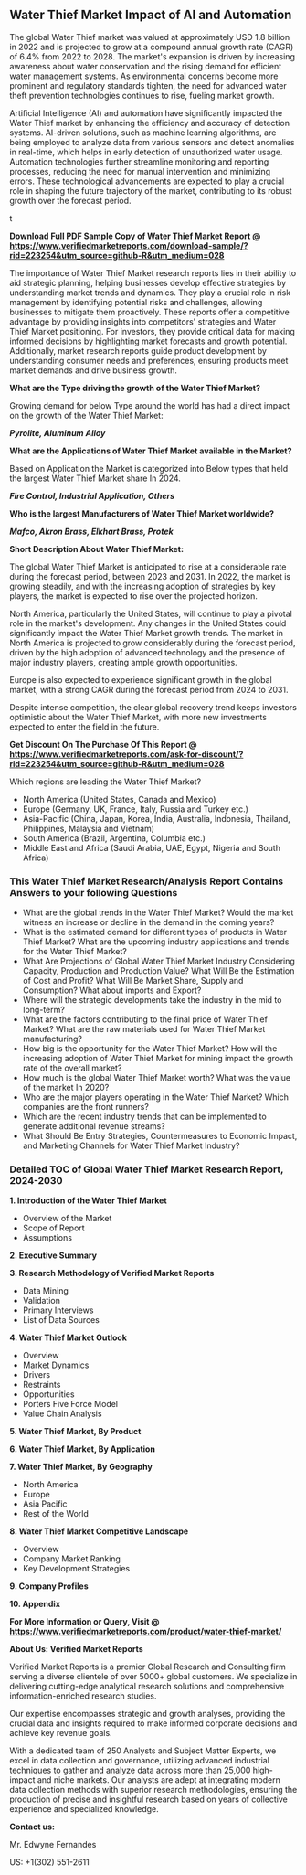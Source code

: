 <h2>Water Thief Market Impact of AI and Automation</h2><p>The global Water Thief market was valued at approximately USD 1.8 billion in 2022 and is projected to grow at a compound annual growth rate (CAGR) of 6.4% from 2022 to 2028. The market's expansion is driven by increasing awareness about water conservation and the rising demand for efficient water management systems. As environmental concerns become more prominent and regulatory standards tighten, the need for advanced water theft prevention technologies continues to rise, fueling market growth.</p><p>Artificial Intelligence (AI) and automation have significantly impacted the Water Thief market by enhancing the efficiency and accuracy of detection systems. AI-driven solutions, such as machine learning algorithms, are being employed to analyze data from various sensors and detect anomalies in real-time, which helps in early detection of unauthorized water usage. Automation technologies further streamline monitoring and reporting processes, reducing the need for manual intervention and minimizing errors. These technological advancements are expected to play a crucial role in shaping the future trajectory of the market, contributing to its robust growth over the forecast period.</p>t</p><p id="" class=""><strong>Download Full PDF Sample Copy of Water Thief Market Report @ <a href="https://www.verifiedmarketreports.com/download-sample/?rid=223254&utm_source=github-R&utm_medium=028" target="_blank">https://www.verifiedmarketreports.com/download-sample/?rid=223254&utm_source=github-R&utm_medium=028</a></strong></p><p>The importance of&nbsp;Water Thief Market research reports lies in their ability to aid strategic planning, helping businesses develop effective strategies by understanding market trends and dynamics. They play a crucial role in risk management by identifying potential risks and challenges, allowing businesses to mitigate them proactively. These reports offer a competitive advantage by providing insights into competitors' strategies and Water Thief Market positioning. For investors, they provide critical data for making informed decisions by highlighting market forecasts and growth potential. Additionally, market research reports guide product development by understanding consumer needs and preferences, ensuring products meet market demands and drive business growth.</p><p><strong>What are the&nbsp;Type driving the growth of the Water Thief Market?</strong></p><p id="" class="">Growing demand for below Type around the world has had a direct impact on the growth of the Water Thief Market:</p><em><strong>Pyrolite, Aluminum Alloy</strong></em></p><strong>What are the&nbsp;Applications&nbsp;of Water Thief Market available in the Market?</strong></p><p id="" class="">Based on Application the Market is categorized into Below types that held the largest Water Thief Market share In 2024.</p><em><strong>Fire Control, Industrial Application, Others</strong></em></p><strong>Who is the largest Manufacturers of Water Thief Market worldwide?</strong></p><p><em><strong>Mafco, Akron Brass, Elkhart Brass, Protek</strong></em></p><p id="" class=""><strong>Short Description About Water Thief Market:</strong></p><p>The global Water Thief Market is anticipated to rise at a considerable rate during the forecast period, between 2023 and 2031. In 2022, the market is growing steadily, and with the increasing adoption of strategies by key players, the market is expected to rise over the projected horizon.</p><p>North America, particularly the United States, will continue to play a pivotal role in the market's development. Any changes in the United States could significantly impact the Water Thief Market growth trends. The market in North America is projected to grow considerably during the forecast period, driven by the high adoption of advanced technology and the presence of major industry players, creating ample growth opportunities.</p><p>Europe is also expected to experience significant growth in the global market, with a strong CAGR during the forecast period from 2024 to 2031.</p><p>Despite intense competition, the clear global recovery trend keeps investors optimistic about the Water Thief Market, with more new investments expected to enter the field in the future.</p><p id="" class=""><strong>Get Discount On The Purchase Of This Report @ <a href="https://www.verifiedmarketreports.com/ask-for-discount/?rid=223254&utm_source=github-R&utm_medium=028" target="_blank">https://www.verifiedmarketreports.com/ask-for-discount/?rid=223254&utm_source=github-R&utm_medium=028</a></strong></p>Which regions are leading the Water Thief Market?</p><ul><li>North America (United States, Canada and Mexico)</li><li>Europe (Germany, UK, France, Italy, Russia and Turkey etc.)</li><li>Asia-Pacific (China, Japan, Korea, India, Australia, Indonesia, Thailand, Philippines, Malaysia and Vietnam)</li><li>South America (Brazil, Argentina, Columbia etc.)</li><li>Middle East and Africa (Saudi Arabia, UAE, Egypt, Nigeria and South Africa)</li></ul><h3 id="" class="">This Water Thief Market Research/Analysis Report Contains Answers to your following Questions</h3><ul><li>What are the global trends in the Water Thief Market? Would the market witness an increase or decline in the demand in the coming years?</li><li>What is the estimated demand for different types of products in Water Thief Market? What are the upcoming industry applications and trends for the Water Thief Market?</li><li>What Are Projections of Global Water Thief Market Industry Considering Capacity, Production and Production Value? What Will Be the Estimation of Cost and Profit? What Will Be Market Share, Supply and Consumption? What about imports and Export?</li><li>Where will the strategic developments take the industry in the mid to long-term?</li><li>What are the factors contributing to the final price of Water Thief Market? What are the raw materials used for Water Thief Market manufacturing?</li><li>How big is the opportunity for the Water Thief Market? How will the increasing adoption of Water Thief Market for mining impact the growth rate of the overall market?</li><li>How much is the global Water Thief Market worth? What was the value of the market In 2020?</li><li>Who are the major players operating in the Water Thief Market? Which companies are the front runners?</li><li>Which are the recent industry trends that can be implemented to generate additional revenue streams?</li><li>What Should Be Entry Strategies, Countermeasures to Economic Impact, and Marketing Channels for Water Thief Market Industry?</li></ul><h3 id="" class="">Detailed TOC of Global Water Thief Market Research Report, 2024-2030</h3><p id="" class=""><strong>1. Introduction of the Water Thief Market</strong></p><ul><li>Overview of the Market</li><li>Scope of Report</li><li>Assumptions</li></ul><p id="" class=""><strong>2. Executive Summary</strong></p><p id="" class=""><strong>3. Research Methodology of Verified Market Reports</strong></p><ul><li>Data Mining</li><li>Validation</li><li>Primary Interviews</li><li>List of Data Sources</li></ul><p id="" class=""><strong>4. Water Thief Market Outlook</strong></p><ul><li>Overview</li><li>Market Dynamics</li><li>Drivers</li><li>Restraints</li><li>Opportunities</li><li>Porters Five Force Model</li><li>Value Chain Analysis</li></ul><p id="" class=""><strong>5. Water Thief Market, By Product</strong></p><p id="" class=""><strong>6. Water Thief Market, By Application</strong></p><p id="" class=""><strong>7. Water Thief Market, By Geography</strong></p><ul><li>North America</li><li>Europe</li><li>Asia Pacific</li><li>Rest of the World</li></ul><p id="" class=""><strong>8. Water Thief Market Competitive Landscape</strong></p><ul><li>Overview</li><li>Company Market Ranking</li><li>Key Development Strategies</li></ul><p id="" class=""><strong>9. Company Profiles</strong></p><p id="" class=""><strong>10. Appendix</strong></p><p id="" class=""><strong>For More Information or Query, Visit @ <a href="https://www.verifiedmarketreports.com/product/water-thief-market/" target="_blank">https://www.verifiedmarketreports.com/product/water-thief-market/</a></strong></p><p id="" class=""><strong>About Us: Verified Market Reports</strong></p><p id="" class="">Verified Market Reports is a premier Global Research and Consulting firm serving a diverse clientele of over 5000+ global customers. We specialize in delivering cutting-edge analytical research solutions and comprehensive information-enriched research studies.</p><p id="" class="">Our expertise encompasses strategic and growth analyses, providing the crucial data and insights required to make informed corporate decisions and achieve key revenue goals.</p><p id="" class="">With a dedicated team of 250 Analysts and Subject Matter Experts, we excel in data collection and governance, utilizing advanced industrial techniques to gather and analyze data across more than 25,000 high-impact and niche markets. Our analysts are adept at integrating modern data collection methods with superior research methodologies, ensuring the production of precise and insightful research based on years of collective experience and specialized knowledge.</p><p id="" class=""><strong>Contact us:</strong></p><p id="" class="">Mr. Edwyne Fernandes</p><p id="" class="">US: +1(302) 551-2611</p>